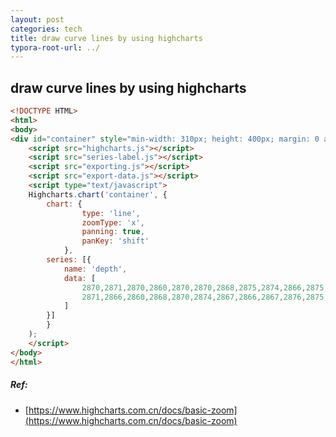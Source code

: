 ```yaml
---
layout: post
categories: tech
title: draw curve lines by using highcharts
typora-root-url: ../
---
```

## draw curve lines by using highcharts

```html
<!DOCTYPE HTML>
<html>
<body>
<div id="container" style="min-width: 310px; height: 400px; margin: 0 auto"></div>
	<script src="highcharts.js"></script>
	<script src="series-label.js"></script>
	<script src="exporting.js"></script>
	<script src="export-data.js"></script>
	<script type="text/javascript">
	Highcharts.chart('container', {
		chart: {
				type: 'line',
				zoomType: 'x',
				panning: true,
				panKey: 'shift'
			},
		series: [{
			name: 'depth',
			data: [
				2870,2871,2870,2860,2870,2870,2868,2875,2874,2866,2875,
				2871,2866,2860,2868,2870,2874,2867,2866,2867,2876,2875,2863,
			]
		}]
		}
	);
	</script>
</body>
</html>
```

##### Ref:

- [https://www.highcharts.com.cn/docs/basic-zoom](https://www.highcharts.com.cn/docs/basic-zoom)